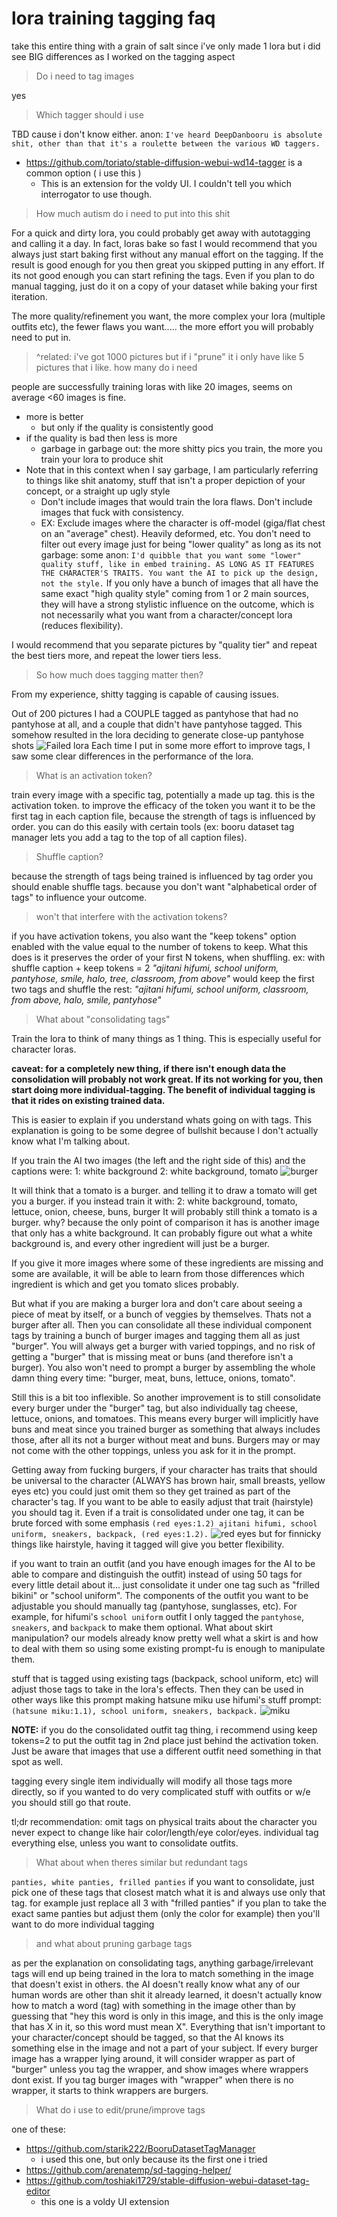# lora training tagging faq

take this entire thing with a grain of salt since i've only made 1 lora
but i did see BIG differences as I worked on the tagging aspect

> Do i need to tag images

yes

> Which tagger should i use

TBD cause i don't know either.
anon: `I've heard DeepDanbooru is absolute shit, other than that it's a roulette between the various WD taggers.`

- https://github.com/toriato/stable-diffusion-webui-wd14-tagger is a common option ( i use this )
  - This is an extension for the voldy UI. I couldn't tell you which interrogator to use though.

> How much autism do i need to put into this shit

For a quick and dirty lora, you could probably get away with autotagging and calling it a day.
In fact, loras bake so fast I would recommend that you always just start baking first without any manual effort on the tagging.
If the result is good enough for you then great you skipped putting in any effort.
If its not good enough you can start refining the tags.
Even if you plan to do manual tagging, just do it on a copy of your dataset while baking your first iteration.

The more quality/refinement you want, the more complex your lora (multiple outfits etc), the fewer flaws you want.....
the more effort you will probably need to put in.

> ^related: i've got 1000 pictures but if i "prune" it i only have like 5 pictures that i like. how many do i need

people are successfully training loras with like 20 images, seems on average <60 images is fine.

- more is better
  - but only if the quality is consistently good
- if the quality is bad then less is more
  - garbage in garbage out: the more shitty pics you train, the more you train your lora to produce shit
- Note that in this context when I say garbage, I am particularly referring to things like shit anatomy, stuff that isn't a proper depiction of your concept, or a straight up ugly style
  - Don't include images that would train the lora flaws. Don't include images that fuck with consistency.
  - EX: Exclude images where the character is off-model (giga/flat chest on an "average" chest). Heavily deformed, etc.
        You don't need to filter out every image just for being "lower quality" as long as its not garbage:
        some anon: `I'd quibble that you want some "lower" quality stuff, like in embed training. AS LONG AS IT FEATURES THE CHARACTER'S TRAITS. You want the AI to pick up the design, not the style.`
        If you only have a bunch of images that all have the same exact "high quality style" coming from 1 or 2 main sources, they will have a strong stylistic influence on the outcome, which is not necessarily what you want from a character/concept lora (reduces flexibility).

I would recommend that you separate pictures by "quality tier" and repeat the best tiers more, and repeat the lower tiers less.

> So how much does tagging matter then?

From my experience, shitty tagging is capable of causing issues.

Out of 200 pictures I had a COUPLE tagged as pantyhose that had no pantyhose at all, and a couple that didn't have pantyhose tagged.
This somehow resulted in the lora deciding to generate close-up pantyhose shots
![Failed lora](https://files.catbox.moe/p292k4.jpg)
Each time I put in some more effort to improve tags, I saw some clear differences in the performance of the lora.

>What is an activation token?

train every image with a specific tag, potentially a made up tag. this is the activation token.
to improve the efficacy of the token you want it to be the first tag in each caption file, because the strength of tags is influenced by order.
you can do this easily with certain tools (ex: booru dataset tag manager lets you add a tag to the top of all caption files).

> Shuffle caption?

because the strength of tags being trained is influenced by tag order you should enable shuffle tags. because you don't want "alphabetical order of tags" to influence your outcome.

> won't that interfere with the activation tokens?

if you have activation tokens, you also want the "keep tokens" option enabled with the value equal to the number of tokens to keep.
What this does is it preserves the order of your first N tokens, when shuffling.
ex: with shuffle caption + keep tokens = 2
*"ajitani hifumi, school uniform, pantyhose, smile, halo, tree, classroom, from above"*
would keep the first two tags and shuffle the rest:
*"ajitani hifumi, school uniform, classroom, from above, halo, smile, pantyhose"*

> What about "consolidating tags"

Train the lora to think of many things as 1 thing. This is especially useful for character loras.

**caveat: for a completely new thing, if there isn't enough data the consolidation will probably not work great. If its not working for you, then start doing more individual-tagging. The benefit of individual tagging is that it rides on existing trained data.**

This is easier to explain if you understand whats going on with tags.
This explanation is going to be some degree of bullshit because I don't actually know what I'm talking about.

If you train the AI two images (the left and the right side of this)
and the captions were:
1: white background
2: white background, tomato
![burger](https://files.catbox.moe/w9j87i.png)

It will think that a tomato is a burger. and telling it to draw a tomato will get you a burger.
if you instead train it with:
2: white background, tomato, lettuce, onion, cheese, buns, burger
It will probably still think a tomato is a burger. why? because the only point of comparison it has is another image that only has a white background.
It can probably figure out what a white background is, and every other ingredient will just be a burger.

If you give it more images where some of these ingredients are missing and some are available, it will be able to learn from those differences which ingredient is which and get you tomato slices probably.

But what if you are making a burger lora and don't care about seeing a piece of meat by itself, or a bunch of veggies by themselves. Thats not a burger after all.
Then you can consolidate all these individual component tags by training a bunch of burger images and tagging them all as just "burger".
You will always get a burger with varied toppings, and no risk of getting a "burger" that is missing meat or buns (and therefore isn't a burger). You also won't need to prompt a burger by assembling the whole damn thing every time: "burger, meat, buns, lettuce, onions, tomato".

Still this is a bit too inflexible. So another improvement is to still consolidate every burger under the "burger" tag, but also individually tag cheese, lettuce, onions, and tomatoes. This means every burger will implicitly have buns and meat since you trained burger as something that always includes those, after all its not a burger without meat and buns. Burgers may or may not come with the other toppings, unless you ask for it in the prompt.

Getting away from fucking burgers, if your character has traits that should be universal to the character (ALWAYS has brown hair, small breasts, yellow eyes etc) you could just omit them so they get trained as part of the character's tag. If you want to be able to easily adjust that trait (hairstyle) you should tag it. Even if a trait is consolidated under one tag, it can be brute forced with some emphasis `(red eyes:1.2)
ajitani hifumi, school uniform, sneakers, backpack, (red eyes:1.2).`
![red eyes](https://files.catbox.moe/ne2nog.png)
but for finnicky things like hairstyle, having it tagged will give you better flexibility.

if you want to train an outfit (and you have enough images for the AI to be able to compare and distinguish the outfit) instead of using 50 tags for every little detail about it... just consolidate it under one tag such as "frilled bikini" or "school uniform". The components of the outfit you want to be adjustable you should manually tag (pantyhose, sunglasses, etc).
For example, for hifumi's `school uniform` outfit I only tagged the `pantyhose`, `sneakers`, and `backpack` to make them optional. What about skirt manipulation? our models already know pretty well what a skirt is and how to deal with them so using some existing prompt-fu is enough to manipulate them.

stuff that is tagged using existing tags (backpack, school uniform, etc) will adjust those tags to take in the lora's effects. Then they can be used in other ways like this prompt making hatsune miku use hifumi's stuff
prompt: `(hatsune miku:1.1), school uniform, sneakers, backpack.`
![miku](https://files.catbox.moe/1y1ang.png)

**NOTE:** if you do the consolidated outfit tag thing, i recommend using keep tokens=2 to put the outfit tag in 2nd place just behind the activation token. Just be aware that images that use a different outfit need something in that spot as well.

tagging every single item individually will modify all those tags more directly, so if you wanted to do very complicated stuff with outfits or w/e you should still go that route.

tl;dr recommendation: omit tags on physical traits about the character you never expect to change like hair color/length/eye color/eyes. individual tag everything else, unless you want to consolidate outfits.

>What about when theres similar but redundant tags

`panties, white panties, frilled panties`
if you want to consolidate, just pick one of these tags that closest match what it is and always use only that tag.
for example just replace all 3 with "frilled panties"
if you plan to take the exact same panties but adjust them (only the color for example) then you'll want to do more individual tagging

>and what about pruning garbage tags

as per the explanation on consolidating tags, anything garbage/irrelevant tags will end up being trained in the lora to match something in the image that doesn't exist in others. the AI doesn't really know what any of our human words are other than shit it already learned, it doesn't actually know how to match a word (tag) with something in the image other than by guessing that "hey this word is only in this image, and this is the only image that has X in it, so this word must mean X". Everything that isn't important to your character/concept should be tagged, so that the AI knows its something else in the image and not a part of your subject. If every burger image has a wrapper lying around, it will consider wrapper as part of "burger" unless you tag the wrapper, and show images where wrappers dont exist. If you tag burger images with "wrapper" when there is no wrapper, it starts to think wrappers are burgers.

>What do i use to edit/prune/improve tags

one of these:

- https://github.com/starik222/BooruDatasetTagManager
  - i used this one, but only because its the first one i tried
- https://github.com/arenatemp/sd-tagging-helper/
- https://github.com/toshiaki1729/stable-diffusion-webui-dataset-tag-editor
  - this one is a voldy UI extension